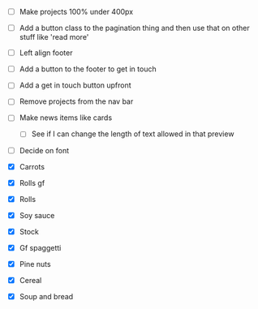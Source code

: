 - [ ]  Make projects 100% under 400px
- [ ] Add a button class to the pagination thing and then use that on other stuff like 'read more'
- [ ] Left align footer
- [ ] Add a button to the footer to get in touch
- [ ] Add a get in touch button upfront
- [ ] Remove projects from the nav bar
- [ ] Make news items like cards 
	- [ ] See if I can change the length of text allowed in that preview
- [ ] Decide on font 




- [x] Carrots
- [x] Rolls gf 
- [x] Rolls 
- [x] Soy sauce
- [x] Stock
- [x] Gf spaggetti
- [x] Pine nuts
- [x] Cereal
- [x] Soup and bread
